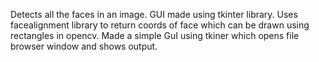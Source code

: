 Detects all the faces in an image. GUI made using tkinter library. Uses facealignment library to return coords of face which can be drawn using rectangles in opencv. Made a simple GuI using tkiner which opens file browser window and shows output.

